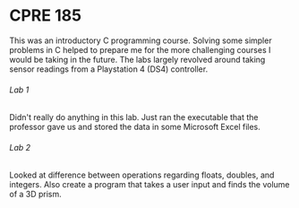# CPRE 185
This was an introductory C programming course. Solving some simpler problems in C helped to prepare me for the more challenging courses I would be taking in the future. The labs largely revolved around taking sensor readings from a Playstation 4 (DS4) controller.

###### Lab 1
Didn't really do anything in this lab. Just ran the executable that the professor gave us and stored the data in some Microsoft Excel files.

###### Lab 2
Looked at difference between operations regarding floats, doubles, and integers. Also create a program that takes a user input and finds the volume of a 3D prism.
